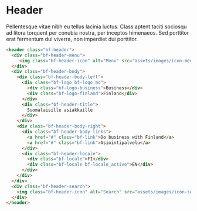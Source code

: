 # Header

Pellentesque vitae nibh eu tellus lacinia luctus. Class aptent taciti sociosqu ad litora torquent per conubia nostra, per inceptos himenaeos. Sed porttitor erat fermentum dui viverra, non imperdiet dui porttitor.

```html
<header class="bf-header">
  <div class="bf-header-menu">
     <img class="bf-header-icon" alt="Menu" src="assets/images/icon-menu.svg">
  </div>
  <div class="bf-header-body">
    <div class="bf-header-body-left">
      <div class="bf-logo bf-logo_md">
        <div class="bf-logo-business">Business</div>
        <div class="bf-logo-finland">Finland</div>
      </div>
      <div class="bf-header-title">
        Suomalaisille asiakkaille
      </div>
    </div>
    <div class="bf-header-body-right">
      <div class="bf-header-body-links">
        <a href="#" class="bf-link">Do business with Finland</a> 
        <a href="#" class="bf-link">Asiointipalvelu</a>
      </div>
      <div class="bf-header-locale">
        <div class="bf-locale">FI</div>
        <div class="bf-locale bf-locale_active">EN</div>
      </div>
    </div>
  </div>
  <div class="bf-header-search">
    <img class="bf-header-icon" alt="Search" src="assets/images/icon-search.svg">
  </div>
</header>
```